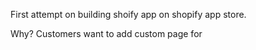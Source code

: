 First attempt on building shoify app on shopify app store. 

Why? 
Customers want to add custom page for 